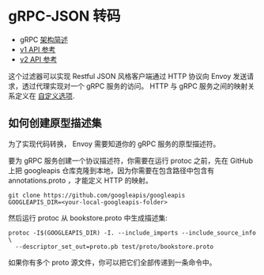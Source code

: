 # gRPC-JSON 转码

- gRPC [架构简述](../../intro/arch_overview/grpc.md#arch-overview-grpc)
- [v1 API 参考](https://www.envoyproxy.io/docs/envoy/latest/api-v1/http_filters/grpc_json_transcoder_filter#config-http-filters-grpc-json-transcoder-v1)
- [v2 API 参考](https://www.envoyproxy.io/docs/envoy/latest/api-v2/config/filter/http/transcoder/v2/transcoder.proto#envoy-api-msg-config-filter-http-transcoder-v2-grpcjsontranscoder)

这个过滤器可以实现 Restful JSON 风格客户端通过 HTTP 协议向 Envoy 发送请求，透过代理实现对一个 gRPC 服务的访问。 HTTP 与 gRPC 服务之间的映射关系定义在 [自定义选项](https://cloud.google.com/service-management/reference/rpc/google.api#http).

## 如何创建原型描述集

为了实现代码转换， Envoy 需要知道你的 gRPC 服务的原型描述符。

要为 gRPC 服务创建一个协议描述符，你需要在运行 protoc 之前，先在 GitHub 上把 googleapis 仓库克隆到本地，因为你需要在包含路径中包含有 annotations.proto ，才能定义 HTTP 的映射。

```
git clone https://github.com/googleapis/googleapis
GOOGLEAPIS_DIR=<your-local-googleapis-folder>
```

然后运行 protoc 从 bookstore.proto 中生成描述集:

```
protoc -I$(GOOGLEAPIS_DIR) -I. --include_imports --include_source_info \
  --descriptor_set_out=proto.pb test/proto/bookstore.proto
```

如果你有多个 proto 源文件，你可以把它们全部传递到一条命令中。
